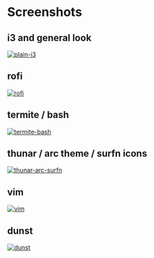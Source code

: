 # Screenshots

## i3 and general look
[![plain-i3](https://i.imgur.com/5J6CKiW.jpg)](https://i.imgur.com/5J6CKiW.jpg)

## rofi
[![rofi](https://i.imgur.com/Ks1Cwil.jpg)](https://i.imgur.com/Ks1Cwil.jpg)

## termite / bash
[![termite-bash](https://i.imgur.com/IRzWoKp.jpg)](https://i.imgur.com/IRzWoKp.jpg)

## thunar / arc theme / surfn icons
[![thunar-arc-surfn](https://i.imgur.com/ulqEguS.png)](https://i.imgur.com/ulqEguS.png)

## vim
[![vim](https://i.imgur.com/YpykMeO.png)](https://i.imgur.com/YpykMeO.png)

## dunst
[![dunst](https://i.imgur.com/xkkDru3.jpg)](https://i.imgur.com/xkkDru3.jpg)
